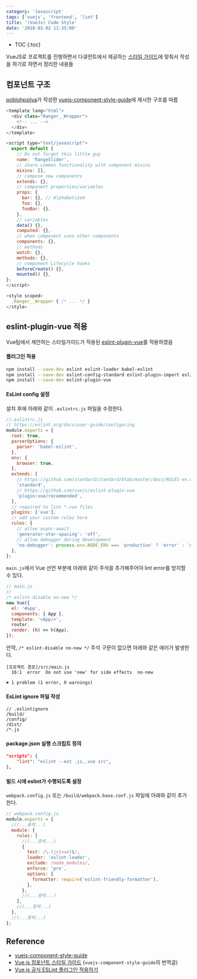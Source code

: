 ```yaml
---
category: 'Javascript'
tags: ['vuejs', 'frontend', 'lint']
title: '(VueJs) Code Style'
date: '2018-03-02 11:35:00'
---
```


- TOC
  {:toc}

VueJS로 프로젝트를 진행하면서 다큐먼트에서 제공하는 [스타일 가이드](https://kr.vuejs.org/v2/style-guide/)에 맞춰서 작성을 하기로 하면서 정리한 내용들

## 컴포넌트 구조

[poblohpsilva](https://github.com/pablohpsilva)가 작성한
[vuejs-component-style-guide](https://github.com/pablohpsilva/vuejs-component-style-guide)에 제시한 구조를 따름

```javascript
<template lang="html">
  <div class="Ranger__Wrapper">
    <!-- ... -->
  </div>
</template>

<script type="text/javascript">
  export default {
    // Do not forget this little guy
    name: 'RangeSlider',
    // share common functionality with component mixins
    mixins: [],
    // compose new components
    extends: {},
    // component properties/variables
    props: {
      bar: {}, // Alphabetized
      foo: {},
      fooBar: {},
    },
    // variables
    data() {},
    computed: {},
    // when component uses other components
    components: {},
    // methods
    watch: {},
    methods: {},
    // component Lifecycle hooks
    beforeCreate() {},
    mounted() {},
};
</script>

<style scoped>
  .Ranger__Wrapper { /* ... */ }
</style>
```

## eslint-plugin-vue 적용

Vue팀에서 제안하는 스타일가이드가 적용된 [eslint-plugin-vue](https://github.com/vuejs/eslint-plugin-vue)를 적용하였음

#### 플러그인 적용

```bash
npm install --save-dev eslint eslint-loader babel-eslint
npm install --save-dev eslint-config-standard eslint-plugin-import eslint-plugin-node eslint-plugin-promise eslint-plugin-standard eslint-friendly-formatter
npm install --save-dev eslint-plugin-vue
```

#### EsLint config 설정

설치 후에 아래와 같이 `.eslintrc.js` 파일을 수정한다.

```javascript
//.eslintrc.js
// https://eslint.org/docs/user-guide/configuring
module.exports = {
  root: true,
  parserOptions: {
    parser: 'babel-eslint',
  },
  env: {
    browser: true,
  },
  extends: [
    // https://github.com/standard/standard/blob/master/docs/RULES-en.md
    'standard',
    // https://github.com/vuejs/eslint-plugin-vue
    'plugin:vue/recommended',
  ],
  // required to lint *.vue files
  plugins: ['vue'],
  // add your custom rules here
  rules: {
    // allow async-await
    'generator-star-spacing': 'off',
    // allow debugger during development
    'no-debugger': process.env.NODE_ENV === 'production' ? 'error' : 'off',
  },
};
```

`main.js`에서 Vue 선언 부분에 아래와 같이 주석을 추가해주어야 lint error를 방지할 수 있다.

```javascript
// main.js
//
/* eslint-disable no-new */
new Vue({
  el: '#app',
  components: { App },
  template: '<App/>',
  router,
  render: (h) => h(App),
});
```

만약, `/* eslint-disable no-new */` 주석 구문이 없으면 아래와 같은 에러가 발생한다.

```
[프로젝트 경로]/src/main.js
  16:1  error  Do not use 'new' for side effects  no-new

✖ 1 problem (1 error, 0 warnings)
```

#### EsLint ignore 파일 작성

```
// .eslintignore
/build/
/config/
/dist/
/*.js
```

#### package.json 실행 스크립트 정의

```json
"scripts": {
    "lint": "eslint --ext .js,.vue src",
},
```

#### 빌드 시에 eslint가 수행되도록 설정

`webpack.config.js` 또는 `/build/webpack.base.conf.js` 파일에 아래와 같이 추가한다.

```javascript
// webpack.config.js
module.exports = {
  //(...중략...)
  module: {
    rules: [
      //(...중략...)
      {
        test: /\.(js|vue)$/,
        loader: 'eslint-loader',
        exclude: /node_modules/,
        enforce: 'pre',
        options: {
          formatter: require('eslint-friendly-formatter'),
        },
      },
      //(...중략...)
    ],
    //(...중략...)
  },
  //(...중략...)
};
```

## Reference

- [vuejs-component-style-guide](https://github.com/pablohpsilva/vuejs-component-style-guide)
- [Vue.js 컴포넌트 스타일 가이드](http://vuejs.kr/jekyll/update/2017/03/13/vuejs-component-style-guide/) (`vuejs-component-style-guide`의 번역글)
- [Vue.js 공식 ESLint 플러그인 적용하기](http://vuejs.kr/vue/eslint/2017/12/03/eslint-plugin-vue/)
